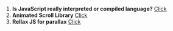 1. **Is JavaScript really interpreted or compiled language?** [Click](http://voidcanvas.com/is-javascript-really-interpreted-or-compiled-language/)
2. **Animated Scroll Library** [Click](https://michalsnik.github.io/aos/)
3. **Rellax JS for parallax** [Click](https://github.com/dixonandmoe/rellax)
